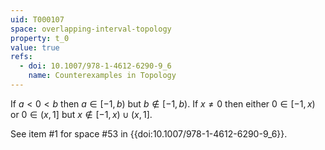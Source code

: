 ```yaml
---
uid: T000107
space: overlapping-interval-topology
property: t_0
value: true
refs:
  - doi: 10.1007/978-1-4612-6290-9_6
    name: Counterexamples in Topology
---
```

If $a < 0 < b$ then $a \in [-1,b)$ but $b \notin [-1,b)$. If $x \neq 0$ then either $0 \in [-1,x)$ or $0 \in (x,1]$ but $x \notin [-1,x) \cup (x,1]$.

See item #1 for space #53 in {{doi:10.1007/978-1-4612-6290-9_6}}.
